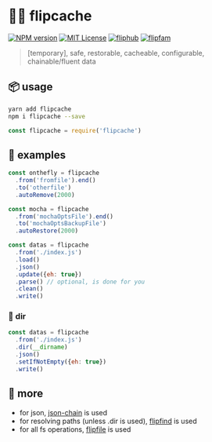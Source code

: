 # 💾💸 flipcache


[![NPM version][flipcache-image]][flipcache-url]
[![MIT License][license-image]][license-url]
[![fliphub][gitter-badge]][gitter-url]
[![flipfam][flipfam-image]][flipfam-url]

[flipcache-image]: https://img.shields.io/npm/v/flipcache.svg
[flipcache-url]: https://npmjs.org/package/flipcache
[license-image]: http://img.shields.io/badge/license-MIT-blue.svg?style=flat
[license-url]: https://spdx.org/licenses/MIT
[gitter-badge]: https://img.shields.io/gitter/room/fliphub/pink.svg
[gitter-url]: https://gitter.im/fliphub/Lobby
[flipfam-image]: https://img.shields.io/badge/%F0%9F%8F%97%20%F0%9F%92%A0-flipfam-9659F7.svg
[flipfam-url]: https://www.npmjs.com/package/flipfam

> [temporary], safe, restorable, cacheable, configurable, chainable/fluent data

## 📦 usage
```bash
yarn add flipcache
npm i flipcache --save
```

```js
const flipcache = require('flipcache')
```

## 📘 examples

```js
const onthefly = flipcache
  .from('fromfile').end()
  .to('otherfile')
  .autoRemove(2000)
```

```js
const mocha = flipcache
  .from('mochaOptsFile').end()
  .to('mochaOptsBackupFile')
  .autoRestore(2000)
```

```js
const datas = flipcache
  .from('./index.js')
  .load()
  .json()
  .update({eh: true})
  .parse() // optional, is done for you
  .clean()
  .write()
```

### 👣 dir

```js
const datas = flipcache
  .from('./index.js')
  .dir(__dirname)
  .json()
  .setIfNotEmpty({eh: true})
  .write()
```

## 🔗 more
- for json, [json-chain][json-chain] is used
- for resolving paths (unless .dir is used), [flipfind][flipfind] is used
- for all fs operations, [flipfile][flipfile] is used

[json-chain]: https://www.npmjs.com/package/json-chain
[flipfind]: https://www.npmjs.com/package/flipfind
[flipfile]: https://www.npmjs.com/package/flipfile
